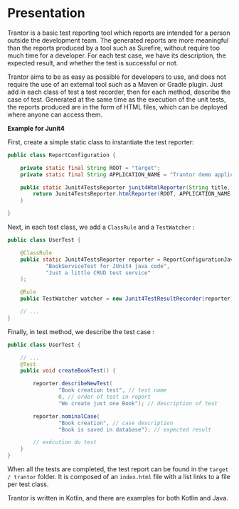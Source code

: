 # Presentation

Trantor is a basic test reporting tool which reports are intended for a person outside the development team. The generated reports are
more meaningful than the reports produced by a tool such as Surefire, without require too much time for a developer. For
each test case, we have its description, the expected result, and whether the test is successful or not.

Trantor aims to be as easy as possible for developers to use, and does not require the use of an external tool such as a
Maven or Gradle plugin. Just add in each class of test a test recorder, then for each method, describe the case of test.
Generated at the same time as the execution of the unit tests, the reports produced are in the form of HTML files, which
can be deployed where anyone can access them.

__Example for Junit4__

First, create a simple static class to instantiate the test reporter:

```java
public class ReportConfiguration {

    private static final String ROOT = "target";
    private static final String APPLICATION_NAME = "Trantor demo application";

    public static Junit4TestsReporter junit4HtmlReporter(String title, String... descriptions) {
        return Junit4TestsReporter.htmlReporter(ROOT, APPLICATION_NAME, title, descriptions);
    }

}
```

Next, in each test class, we add a `ClassRule` and a `TestWatcher` :

```java
public class UserTest {

    @ClassRule
    public static Junit4TestsReporter reporter = ReportConfigurationJava.junit4HtmlReporter(
            "BookServiceTest for JUnit4 java code",
            "Just a little CRUD test service"
    );

    @Rule
    public TestWatcher watcher = new Junit4TestResultRecorder(reporter);

    // ...
}
```

Finally, in test method, we describe the test case :

```java
public class UserTest {

    // ...
    @Test
    public void createBookTest() {

        reporter.describeNewTest(
                "Book creation test", // test name 
                0, // order of test in report
                "We create just one Book"); // description of test

        reporter.nominalCase(
                "Book creation", // case description 
                "Book is saved in database"); // expected result

        // exécution du test
    }
}
```

When all the tests are completed, the test report can be found in the
`target / trantor` folder. It is composed of an `index.html` file with a list links to a file per test class.

Trantor is written in Kotlin, and there are examples for both Kotlin and Java.

